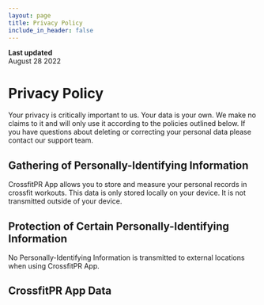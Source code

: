 ```yaml
---
layout: page
title: Privacy Policy
include_in_header: false
---
```


**Last updated**  
August 28 2022

# Privacy Policy
Your privacy is critically important to us. Your data is your own. We make no claims to it and will only use it according to the policies outlined below.
If you have questions about deleting or correcting your personal data please contact our support team.
    
## Gathering of Personally-Identifying Information
CrossfitPR App allows you to store and measure your personal records in crossfit workouts. This data is only stored locally on your device. It is not transmitted outside of your device.
    
## Protection of Certain Personally-Identifying Information
No Personally-Identifying Information is transmitted to external locations when using CrossfitPR App.
    
## CrossfitPR App Data
